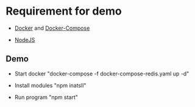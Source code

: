 # Requirement for demo

- [Docker](https://docs.docker.com/install/) and [Docker-Compose](https://docs.docker.com/compose/install/)

- [NodeJS](https://nodejs.org/en/download/)

## Demo

- Start docker "docker-compose -f docker-compose-redis.yaml up -d"

- Install modules "npm inatsll"

- Run program "npm start"